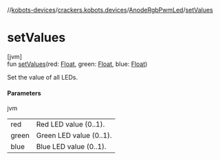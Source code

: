 //[kobots-devices](../../../index.md)/[crackers.kobots.devices](../index.md)/[AnodeRgbPwmLed](index.md)/[setValues](set-values.md)

# setValues

[jvm]\
fun [setValues](set-values.md)(red: [Float](https://kotlinlang.org/api/latest/jvm/stdlib/kotlin/-float/index.html), green: [Float](https://kotlinlang.org/api/latest/jvm/stdlib/kotlin/-float/index.html), blue: [Float](https://kotlinlang.org/api/latest/jvm/stdlib/kotlin/-float/index.html))

Set the value of all LEDs.

#### Parameters

jvm

| | |
|---|---|
| red | Red LED value (0..1). |
| green | Green LED value (0..1). |
| blue | Blue LED value (0..1). |
